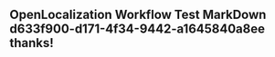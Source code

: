 <properties
ms.topic="hero-topic"
ms.test1="hero-topic"
ms.test2="test"/>


## OpenLocalization Workflow Test MarkDown d633f900-d171-4f34-9442-a1645840a8ee thanks!



<!--HONumber=Jul16_HO4-->


